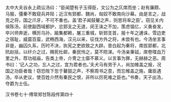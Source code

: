 太中大夫谷永上疏讼汤曰：“臣闻楚有子玉得臣，文公为之仄席而坐；赵有廉颇、马服，彊秦不敢窥兵井陉；近汉有郅都、魏尚，匈奴不敢南向沙幕。由是言之，战克之将，国之爪牙，不可不重也。盖‘君子闻鼓鼙之声，则思将率之臣’。窃见关内侯陈汤，前使副西域都护，忿郅支之无道，闵王诛之不加，策虑愊亿，义勇奋发，卒兴师奔逝，横厉乌孙，踰集都赖，屠三重城，斩郅支首，报十年之逋诛，雪边吏之宿耻，威震百蛮，武畅西海，汉元以来，征伐方外之将，未尝有也。今汤坐言事非是，幽囚久系，历时不决，执宪之吏欲致之大辟。昔白起为秦将，南拔郢都，北阬赵括，以纤介之过，赐死杜邮，秦民怜之，莫不陨涕。今汤亲秉钺，席卷喋血万里之外，荐功祖庙，告类上帝，介冑之士靡不慕义。以言事为罪，无赫赫之恶。周书曰：‘记人之功，忘人之过，宜为君者也。’夫犬马有劳于人，尚加帷盖之报，况国之功臣者哉！窃恐陛下忽于鼙鼓之声，不察周书之意，而忘帷盖之施，庸臣遇汤，卒从吏议，使百姓介然有秦民之恨，非所以厉死难之臣也。”书奏，天子出汤，夺爵为士伍。

汉书卷七十·傅常郑甘陈段传第四十